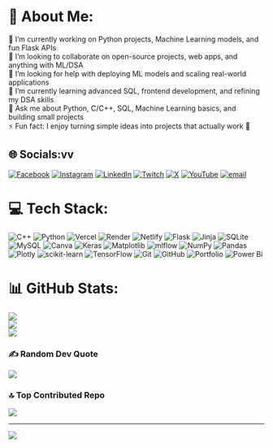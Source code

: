 # 💫 About Me:
🔭 I’m currently working on Python projects, Machine Learning models, and fun Flask APIs<br>👯 I’m looking to collaborate on open-source projects, web apps, and anything with ML/DSA<br>🤝 I’m looking for help with deploying ML models and scaling real-world applications<br>🌱 I’m currently learning advanced SQL, frontend development, and refining my DSA skills<br>💬 Ask me about Python, C/C++, SQL, Machine Learning basics, and building small projects<br>⚡ Fun fact: I enjoy turning simple ideas into projects that actually work 🚀


## 🌐 Socials:vv
[![Facebook](https://img.shields.io/badge/Facebook-%231877F2.svg?logo=Facebook&logoColor=white)](https://facebook.com/Tushar1920) [![Instagram](https://img.shields.io/badge/Instagram-%23E4405F.svg?logo=Instagram&logoColor=white)](https://instagram.com/https://instagram.com/_tushar_1920_) [![LinkedIn](https://img.shields.io/badge/LinkedIn-%230077B5.svg?logo=linkedin&logoColor=white)](https://linkedin.com/in/https://linkedin.com/in/tushar-b5b431296) [![Twitch](https://img.shields.io/badge/Twitch-%239146FF.svg?logo=Twitch&logoColor=white)](https://twitch.tv/https://x.com/@tushar1835039) [![X](https://img.shields.io/badge/X-black.svg?logo=X&logoColor=white)](https://x.com/https://x.com/@tushar1835039) [![YouTube](https://img.shields.io/badge/YouTube-%23FF0000.svg?logo=YouTube&logoColor=white)](https://youtube.com/@tushar-1920) [![email](https://img.shields.io/badge/Email-D14836?logo=gmail&logoColor=white)](mailto:tusharsaab8@gmail.com) 

# 💻 Tech Stack:
![C++](https://img.shields.io/badge/c++-%2300599C.svg?style=for-the-badge&logo=c%2B%2B&logoColor=white) ![Python](https://img.shields.io/badge/python-3670A0?style=for-the-badge&logo=python&logoColor=ffdd54) ![Vercel](https://img.shields.io/badge/vercel-%23000000.svg?style=for-the-badge&logo=vercel&logoColor=white) ![Render](https://img.shields.io/badge/Render-%46E3B7.svg?style=for-the-badge&logo=render&logoColor=white) ![Netlify](https://img.shields.io/badge/netlify-%23000000.svg?style=for-the-badge&logo=netlify&logoColor=#00C7B7) ![Flask](https://img.shields.io/badge/flask-%23000.svg?style=for-the-badge&logo=flask&logoColor=white) ![Jinja](https://img.shields.io/badge/jinja-white.svg?style=for-the-badge&logo=jinja&logoColor=black) ![SQLite](https://img.shields.io/badge/sqlite-%2307405e.svg?style=for-the-badge&logo=sqlite&logoColor=white) ![MySQL](https://img.shields.io/badge/mysql-4479A1.svg?style=for-the-badge&logo=mysql&logoColor=white) ![Canva](https://img.shields.io/badge/Canva-%2300C4CC.svg?style=for-the-badge&logo=Canva&logoColor=white) ![Keras](https://img.shields.io/badge/Keras-%23D00000.svg?style=for-the-badge&logo=Keras&logoColor=white) ![Matplotlib](https://img.shields.io/badge/Matplotlib-%23ffffff.svg?style=for-the-badge&logo=Matplotlib&logoColor=black) ![mlflow](https://img.shields.io/badge/mlflow-%23d9ead3.svg?style=for-the-badge&logo=numpy&logoColor=blue) ![NumPy](https://img.shields.io/badge/numpy-%23013243.svg?style=for-the-badge&logo=numpy&logoColor=white) ![Pandas](https://img.shields.io/badge/pandas-%23150458.svg?style=for-the-badge&logo=pandas&logoColor=white) ![Plotly](https://img.shields.io/badge/Plotly-%233F4F75.svg?style=for-the-badge&logo=plotly&logoColor=white) ![scikit-learn](https://img.shields.io/badge/scikit--learn-%23F7931E.svg?style=for-the-badge&logo=scikit-learn&logoColor=white) ![TensorFlow](https://img.shields.io/badge/TensorFlow-%23FF6F00.svg?style=for-the-badge&logo=TensorFlow&logoColor=white) ![Git](https://img.shields.io/badge/git-%23F05033.svg?style=for-the-badge&logo=git&logoColor=white) ![GitHub](https://img.shields.io/badge/github-%23121011.svg?style=for-the-badge&logo=github&logoColor=white) ![Portfolio](https://img.shields.io/badge/Portfolio-%23000000.svg?style=for-the-badge&logo=firefox&logoColor=#FF7139) ![Power Bi](https://img.shields.io/badge/power_bi-F2C811?style=for-the-badge&logo=powerbi&logoColor=black)
# 📊 GitHub Stats:
![](https://github-readme-stats.vercel.app/api?username=tushar-1920&theme=tokyonight&hide_border=false&include_all_commits=false&count_private=false)<br/>
![](https://nirzak-streak-stats.vercel.app/?user=tushar-1920&theme=tokyonight&hide_border=false)<br/>
![](https://github-readme-stats.vercel.app/api/top-langs/?username=tushar-1920&theme=tokyonight&hide_border=false&include_all_commits=false&count_private=false&layout=compact)

### ✍️ Random Dev Quote
![](https://quotes-github-readme.vercel.app/api?type=horizontal&theme=radical)

### 🔝 Top Contributed Repo
![](https://github-contributor-stats.vercel.app/api?username=tushar-1920&limit=5&theme=dark&combine_all_yearly_contributions=true)

---
[![](https://visitcount.itsvg.in/api?id=tushar-1920&icon=4&color=5)](https://visitcount.itsvg.in)

<!-- Proudly created with GPRM ( https://gprm.itsvg.in ) -->
